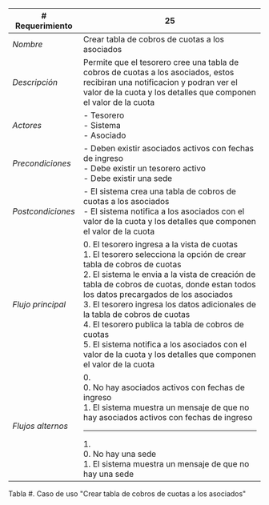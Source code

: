 |# Requerimiento|25 |
|-|-|
| *Nombre*|Crear tabla de cobros de cuotas a los asociados
| *Descripción*| Permite que el tesorero cree una tabla de cobros de cuotas a los asociados, estos recibiran una notificacion y podran ver el valor de la cuota y los detalles que componen el valor de la cuota |
|*Actores*| - Tesorero<br> - Sistema<br> - Asociado
|*Precondiciones*| - Deben existir asociados activos con fechas de ingreso<br> - Debe existir un tesorero activo<br> - Debe existir una sede
|*Postcondiciones*| - El sistema crea una tabla de cobros de cuotas a los asociados<br> - El sistema notifica a los asociados con el valor de la cuota y los detalles que componen el valor de la cuota
|*Flujo principal*|0.  El tesorero ingresa a la vista de cuotas<br>1.  El tesorero selecciona la opción de crear tabla de cobros de cuotas<br>2.  El sistema le envia a la vista de creación de tabla de cobros de cuotas, donde estan todos los datos precargados de los asociados<br>3.  El tesorero ingresa los datos adicionales de la tabla de cobros de cuotas<br>4.  El tesorero publica la tabla de cobros de cuotas<br>5.  El sistema notifica a los asociados con el valor de la cuota y los detalles que componen el valor de la cuota
|*Flujos alternos*|0. <br> 0. No hay asociados activos con fechas de ingreso<br>1. El sistema muestra un mensaje de que no hay asociados activos con fechas de ingreso<hr>1. <br> 0. No hay una sede<br>1. El sistema muestra un mensaje de que no hay una sede

Tabla #. Caso de uso "Crear tabla de cobros de cuotas a los asociados"
